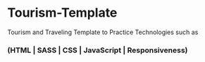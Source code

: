 # Tourism-Template
Tourism and Traveling Template to Practice Technologies such as 

### (HTML | SASS | CSS | JavaScript | Responsiveness)

